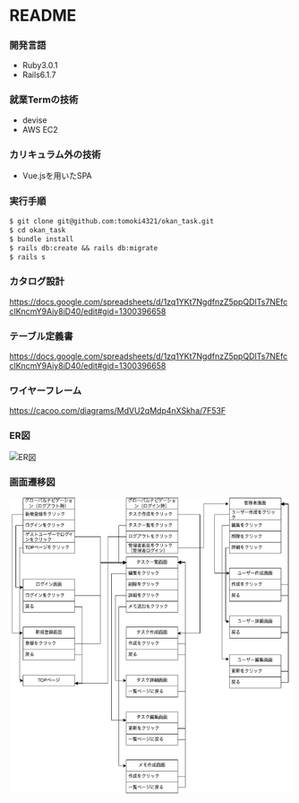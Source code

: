 # README

### 開発言語
- Ruby3.0.1
- Rails6.1.7

### 就業Termの技術
- devise
- AWS EC2

### カリキュラム外の技術
- Vue.jsを用いたSPA

### 実行手順
```
$ git clone git@github.com:tomoki4321/okan_task.git
$ cd okan_task
$ bundle install
$ rails db:create && rails db:migrate
$ rails s
```

### カタログ設計

https://docs.google.com/spreadsheets/d/1zq1YKt7NgdfnzZ5ppQDITs7NEfcclKncmY9Aiy8iD40/edit#gid=1300396658

### テーブル定義書

https://docs.google.com/spreadsheets/d/1zq1YKt7NgdfnzZ5ppQDITs7NEfcclKncmY9Aiy8iD40/edit#gid=1300396658

### ワイヤーフレーム

https://cacoo.com/diagrams/MdVU2qMdp4nXSkha/7F53F

### ER図

![ER図](ER図.png)

### 画面遷移図

![画面遷移図](画面遷移図.png)